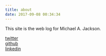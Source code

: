 ```yaml
---
title: about
date: 2017-09-08 00:34:34
---
```

This site is the web log for Michael A. Jackson.

[twitter][0]  
[github][1]  
[linkedin][2]  

[0]: https://twitter.com/majgis
[1]: https://github.com/majgis
[2]: https://www.linkedin.com/in/majgis/